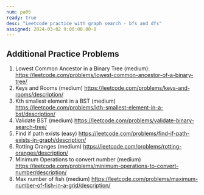 ```yaml
---
num: pa05
ready: true
desc: "Leetcode practice with graph search - bfs and dfs"
assigned: 2024-03-02 9:00:00.00-8
---
```

## Additional Practice Problems
1. Lowest Common Ancestor in a Binary Tree (medium): <https://leetcode.com/problems/lowest-common-ancestor-of-a-binary-tree/>
2. Keys and Rooms (medium) <https://leetcode.com/problems/keys-and-rooms/description/>
3. Kth smallest element in a BST (medium) <https://leetcode.com/problems/kth-smallest-element-in-a-bst/description/>
4. Validate BST (medium) <https://leetcode.com/problems/validate-binary-search-tree/>
5. Find if path exists (easy) <https://leetcode.com/problems/find-if-path-exists-in-graph/description/>
6. Rotting Oranges (medium) <https://leetcode.com/problems/rotting-oranges/description/>
7. Minimum Operations to convert number (medium) <https://leetcode.com/problems/minimum-operations-to-convert-number/description/>
8. Max number of fish (medium) <https://leetcode.com/problems/maximum-number-of-fish-in-a-grid/description/>


